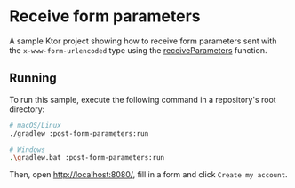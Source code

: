 # Receive form parameters

A sample Ktor project showing how to receive form parameters sent with the `x-www-form-urlencoded` type using the [receiveParameters](https://ktor.io/docs/requests.html#form_parameters) function.


## Running

To run this sample, execute the following command in a repository's root directory:

```bash
# macOS/Linux
./gradlew :post-form-parameters:run

# Windows
.\gradlew.bat :post-form-parameters:run
```

Then, open [http://localhost:8080/](http://localhost:8080/), fill in a form and click `Create my account`.

